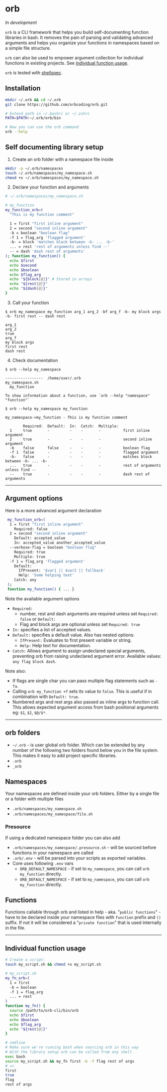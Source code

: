 # orb

*In development*

`orb` is a CLI framework that helps you build self-documenting function libraries in bash. It removes the pain of parsing and validating advanced arguments and helps you organize your functions in namespaces based on a simple file structure.

`orb` can also be used to empower argument collection for individual functions in existing projects. See [individual function usage](#individual_function_usage).

`orb` is tested with [shellspec](https://github.com/shellspec/shellspec).


## Installation
```BASH
mkdir ~/.orb && cd ~/.orb
git clone https://github.com/orbcoding/orb.git

# Extend path in ~/.bashrc or ~/.zshrc
PATH=$PATH:~/.orb/orb/bin

# Now you can use the orb command
orb --help
```

## Self documenting library setup

1. Create an orb folder with a namespace file inside
```BASH
mkdir -p ~/.orb/namespaces
touch ~/.orb/namespaces/my_namespace.sh
chmod +x ~/.orb/namespaces/my_namespace.sh
```

2. Declare your function and arguments

```BASH
# ~/.orb/namespaces/my_namespace.sh

# my_function
my_function_orb=(
  "This is my function comment"

  1 = first "first inline argument"
  2 = second "second inline argument"
  -b = boolean "boolean flag"
  -f 1 = flag_arg 'flagged argument'
  -b- = block 'matches block between -b- ... -b-'
  ... = rest 'rest of arguments unless find --'
  -- = dash 'dash rest of arguments'
); function my_function() {
  echo $first
  echo $second
  echo $boolean
  echo $flag_arg
  echo "${block[@]}" # Stored in arrays
  echo "${rest[@]}"
  echo "${dash[@]}"
}
```

3. Call your function
```
$ orb my_namespace my_function arg_1 arg_2 -bf arg_f -b- my block args -b- first rest -- dash rest

arg_1
arg_2
true
arg_f
my block args
first rest
dash rest
```

4. Check documentation
```
$ orb --help my_namespace

-----------------  /home/user/.orb  
my_namespace.sh                      
  my_function                          

To show information about a function, use `orb --help "namespace" "function"`
```

```
$ orb --help my_namespace my_function

my_namespace->my_function - This is my function comment

        Required:  Default:  In:  Catch:  Multiple:  
  1     true       -         -    -       -          first inline argument
  2     true       -         -    -       -          second inline argument
  -b    false      false     -    -       -          boolean flag
  -f 1  false      -         -    -       -          flagged argument
  -b-   false      -         -    -       -          matches block between -b- ... -b-
  ...   true       -         -    -       -          rest of arguments unless find --
  --    true       -         -    -       -          dash rest of arguments
```
---

## Argument options
Here is a more advanced argument declaration

```BASH
 my_function_orb=(
  1 = first "first inline argument"
    Required: false
  2 = second "second inline argument"
    Default: accepted_value
    In: accepted_value another_accepted_value
  --verbose-flag = boolean "boolean flag"
    Required: true
    Multiple: true
  -f 1 = flag_arg 'flagged argument'
    Default: 
      IfPresent: '$var1 || $var2 || fallback'
      Help: 'Some helping text'
    Catch: any
 ); 
 function my_function() { ... }
```
 Note the available argument options
 - `Required:`
    - number, rest and dash arguments are required unless set `Required: false` or `Default:` 
    - Flag and block args are optional unless set `Required: true`
 - `In:` specifies a list of accepted values.
 - `Default:` specifies a default value. Also has nested options: 
   - `IfPresent:` Evaluates to first present variable or string.
   - `Help:` Help text for documentation.
 - `Catch:` Allows argument to assign undeclared special arguments, preventing orb from raising undeclared argument error. Available values: `any flag block dash`.

Note also:
 - If flags are single char you can pass multiple flag statements such as `-fa`.
 - Calling `orb my_function +f` sets its value to  `false`. This is useful if in combination with `Default: true`.
- Numbered args and rest args also passed as inline args to function call.
 This allows expected argument access from bash positional arguments eg: `$1`, `$2`, `$@/$*`.

---
## orb folders

  - `~/.orb` - is user global orb folder. Which can be extended by any number of the following two folders found below you in the file system. This makes it easy to add project specific libraries.
  - `.orb`
  - `_orb`

## Namespaces
Your namespaces are defined inside your orb folders. Either by a single file or a folder with multiple files
  - `.orb/namespaces/my_namespace.sh`
  - `.orb/namespaces/my_namespace/file.sh`

<!-- ### Core namespace
- `orb core --help` lists all core functions.
- All core functions can be called directly from within your own orb functions without orb prefix.

Some useful functions
- `orb_print_args` - prints received args after parsing
- `orb_pass` - pass recevied args to array if received. Useful for creating command interfaces.
- `orb_raise_error` - raises formatted error and kills script -->


  

### Presource
If using a dedicated namespace folder you can also add
  - `.orb/namespaces/my_namespace/.presource.sh` - will be sourced before functions in your namespace are called
- `.orb/.env` - will be parsed into your scripts as exported variables.
- Core uses following `.env` vars
  - `ORB_DEFAULT_NAMESPACE` - if set to `my_namespace`, you can call `orb my_function` directly.
  - `ORB_DEFAULT_NAMESPACE` - if set to `my_namespace`, you can call `orb my_function` directly.


## Functions

Functions callable through orb and listed in help - aka. "`public functions`" - have to be declared inside your namespace files with `function` prefix and `()` suffix. If not it will be considered a "`private function`" that is used internally in the file.


---

## <a name="individual_function_usage"></a> Individual function usage

```BASH
# Create a script:
touch my_script.sh && chmod +x my_script.sh

# my_script.sh
my_fn_orb=(
  1 = first
  -b = boolean
  -f 1 = flag_arg
  ... = rest
) 
function my_fn() {
  source /path/to/orb-cli/bin/orb
  echo $first
  echo $boolean
  echo $flag_arg
  echo "${rest[@]}"
}

# cmdline
# Make sure we're running bash when sourcing orb in this way
# With the library setup orb can be called from any shell
exec bash 
source my_script.sh && my_fn first -b -f flag rest of args
# =>
first
true
flag
rest of args
```



